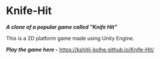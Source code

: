 # Knife-Hit

***A clone of a popular game called "Knife Hit"***

This is a 2D platform game made using Unity Engine.

***Play the game here -*** https://kshitij-kolhe.github.io/Knife-Hit/
